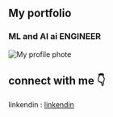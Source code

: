 ## My portfolio 

### ML and AI ai ENGINEER

![My profile phote](https://elearn.nptel.ac.in/wp-content/uploads/2024/05/shutterstock_256649974-scaled.jpg?v=c86ee0d9d7ed)

## connect with me 👇

linkendin : [linkendin](www.linkedin.com/in/charlton-zulu-897ab8270)
